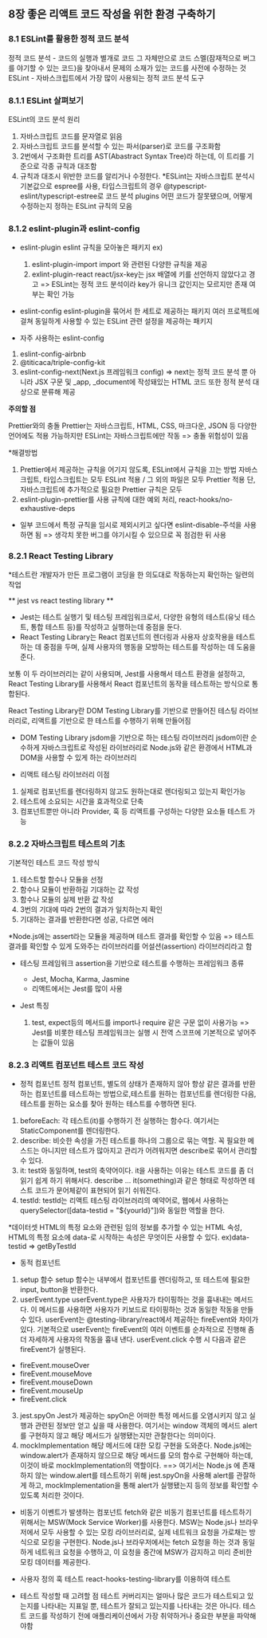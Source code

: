 ## 8장 좋은 리액트 코드 작성을 위한 환경 구축하기

### 8.1 ESLint를 활용한 정적 코드 분석

정적 코드 분석 - 코드의 실행과 별개로 코드 그 자체만으로 코드 스멜(잠재적으로 버그를 야기할 수 있는 코드)을 찾아내서 문제의 소재가 있는 코드를 사전에 수정하는 것
ESLint - 자바스크립트에서 가장 많이 사용되는 정적 코드 분석 도구

### 8.1.1 ESLint 살펴보기

ESLint의 코드 분석 원리

1. 자바스크립트 코드를 문자열로 읽음
2. 자바스크립트 코드를 분석할 수 있는 파서(parser)로 코드를 구조화함
3. 2번에서 구조화한 트리를 AST(Abastract Syntax Tree)라 하는데, 이 트리를 기준으로 각종 규칙과 대조함
4. 규칙과 대조시 위반한 코드를 알리거나 수정한다.
   \*ESLint는 자바스크립트 분석시 기본값으로 espree를 사용, 타입스크립트의 경우 @typescript-eslint/typescript-estree로 코드 분석
   plugins
   어떤 코드가 잘못됐으며, 어떻게 수정하는지 정하는 ESLint 규칙의 모음

### 8.1.2 eslint-plugin과 eslint-config

- eslint-plugin
  eslint 규칙을 모아놓은 패키지
  ex)

  1. eslint-plugin-import
     import 와 관련된 다양한 규칙을 제공
  2. exlint-plugin-react
     react/jsx-key는 jsx 배열에 키를 선언하지 않았다고 경고
     => ESLint는 정적 코드 분석이라 key가 유니크 값인지는 모르지만 존재 여부는 확인 가능

- eslint-config
  eslint-plugin을 묶어서 한 세트로 제공하는 패키지
  여러 프로젝트에 걸쳐 동일하게 사용할 수 있는 ESLint 관련 설정을 제공하는 패키지

- 자주 사용하는 eslint-config

1. eslint-config-airbnb
2. @titicaca/triple-config-kit
3. eslint-config-next(Next.js 프레임워크 config)
   => next는 정적 코드 분석 뿐 아니라 JSX 구문 및 \_app, \_document에 작성돼있는 HTML 코드 또한 정적 분석 대상으로 분류해 제공

**주의할 점**

Prettier와의 충돌
Prettier는 자바스크립트, HTML, CSS, 마크다운, JSON 등 다양한 언어에도 적용 가능하지만 ESLint는 자바스크립트에만 작동
=> 충돌 위험성이 있음

\*해결방법

1. Prettier에서 제공하는 규칙을 어기지 않도록, ESLint에서 규칙을 끄는 방법
   자바스크립트, 타입스크립트는 모두 ESLint 적용 / 그 외의 파일은 모두 Prettier 적용 단, 자바스크립트에 추가적으로 필요한 Prettier 규칙은 모두
2. eslint-plugin-prettier를 사용
   규칙에 대한 예외 처리, react-hooks/no-exhaustive-deps

- 일부 코드에서 특정 규칙을 임시로 제외시키고 싶다면 eslint-disable-주석을 사용하면 됨
  => 생각치 못한 버그를 야기시킬 수 있으므로 꼭 점검한 뒤 사용

### 8.2.1 React Testing Library

\*테스트란 개발자가 만든 프로그램이 코딩을 한 의도대로 작동하는지 확인하는 일련의 작업

** jest vs react testing library **

- Jest는 테스트 실행기 및 테스팅 프레임워크로서, 다양한 유형의 테스트(유닛 테스트, 통합 테스트 등)를 작성하고 실행하는데 중점을 둔다.
- React Testing Library는 React 컴포넌트의 렌더링과 사용자 상호작용을 테스트하는 데 중점을 두며, 실제 사용자의 행동을 모방하는 테스트를 작성하는 데 도움을 준다.

보통 이 두 라이브러리는 같이 사용되며, Jest를 사용해서 테스트 환경을 설정하고, React Testing Library를 사용해서 React 컴포넌트의 동작을 테스트하는 방식으로 통합된다.

React Testing Library란 DOM Testing Library를 기반으로 만들어진 테스팅 라이브러리로, 리액트를 기반으로 한 테스트를 수행하기 위해 만들어짐

- DOM Testing Library
  jsdom을 기반으로 하는 테스팅 라이브러리
  jsdom이란 순수하게 자바스크립트로 작성된 라이브러리로 Node.js와 같은 환경에서 HTML과 DOM을 사용할 수 있게 하는 라이브러리

- 리액트 테스팅 라이브러리 이점

1. 실제로 컴포넌트를 렌더링하지 않고도 원하는대로 렌더링되고 있는지 확인가능
2. 테스트에 소요되는 시간을 효과적으로 단축
3. 컴포넌트뿐만 아니라 Provider, 훅 등 리액트를 구성하는 다양한 요소들 테스트 가능

### 8.2.2 자바스크립트 테스트의 기초

기본적인 테스트 코드 작성 방식

1. 테스트할 함수나 모듈을 선정
2. 함수나 모듈이 반환하길 기대하는 값 작성
3. 함수나 모듈의 실제 반환 값 작성
4. 3번의 기대에 따라 2번의 결과가 일치하는지 확인
5. 기대하는 결과를 반환한다면 성공, 다르면 에러

\*Node.js에는 assert라는 모듈을 제공하며 테스트 결과를 확인할 수 있음
=> 테스트 결과를 확인할 수 있게 도와주는 라이브러리를 어설션(assertion) 라이브러리라고 함

- 테스팅 프레임워크
  assertion을 기반으로 테스트를 수행하는 프레임워크
  종류

  - Jest, Mocha, Karma, Jasmine
  - 리액트에서는 Jest를 많이 사용

- Jest 특징
  1. test, expect등의 메서드를 import나 require 같은 구문 없이 사용가능
     => Jest를 비롯한 테스팅 프레임워크는 실행 시 전역 스코프에 기본적으로 넣어주는 값들이 있음

### 8.2.3 리액트 컴포넌트 테스트 코드 작성

- 정적 컴포넌트
  정적 컴포넌트, 별도의 상태가 존재하지 않아 항상 같은 결과를 반환하는 컴포넌트를 테스트하는 방법으로,테스트를 원하는 컴포넌트를 렌더링한 다음, 테스트를 원하는 요소를 찾아 원하는 테스트를 수행하면 된다.

1. beforeEach: 각 테스트(it)를 수행하기 전 실행하는 함수다. 여기서는 StaticComponent를 렌더링한다.
2. describe: 비슷한 속성을 가진 테스트를 하나의 그룹으로 묶는 역할. 꼭 필요한 메스드는 아니지만 테스트가 많아지고 관리가 어려워지면 describe로 묶어서 관리할 수 있다.
3. it: test와 동일하며, test의 축약어이다. it을 사용하는 이유는 테스트 코드를 좀 더 읽기 쉽게 하기 위해서다. describe ... it(something)과 같은 형태로 작성하면 테스트 코드가 문어체같이 표현되어 읽기 쉬워진다.
4. testId: testId는 리액트 테스팅 라이브러리의 예약어로, 웹에서 사용하는 querySelector([data-testid = "${yourId}"])와 동일한 역할을 한다.

\*데이터셋
HTML의 특정 요소와 관련된 임의 정보를 추가할 수 있는 HTML 속성,
HTML의 특정 요소에 data-로 시작하는 속성은 무엇이든 사용할 수 있다.
ex)data-testid => getByTestId

- 동적 컴포넌트

1. setup 함수
   setup 함수는 내부에서 컴포넌트를 렌더링하고, 또 테스트에 필요한 input, button을 반환한다.
2. userEvent.type
   userEvent.type은 사용자가 타이핑하는 것을 흉내내는 메서드다. 이 메서드를 사용하면 사용자가 키보드로 타이핑하는 것과 동일한 작동을 만들 수 있다. userEvent는 @testing-library/react에서 제공하는 fireEvent와 차이가 있다. 기본적으로 userEvent는 fireEvent의 여러 이벤트를 순차적으로 진행해 좀 더 자세하게 사용자의 작동을 흉내 낸다. userEvent.click 수행 시 다음과 같은 fireEvent가 실행된다.

- fireEvent.mouseOver
- fireEvent.mouseMove
- fireEvent.mouseDown
- fireEvent.mouseUp
- fireEvent.click

3. jest.spyOn
   Jest가 제공하는 spyOn은 어떠한 특정 메서드를 오염시키지 않고 실행과 관련된 정보만 얻고 싶을 때 사용한다. 여기서는 window 객체의 메서드 alert를 구현하지 않고 해당 메서드가 실행됐는지만 관찰한다는 의미이다.
4. mockImplementation
   해당 메서드에 대한 모킹 구현을 도와준다. Node.js에는 window.alert가 존재하지 않으므로 해당 메서드를 모의 함수로 구현해아 하는데, 이것이 바로 mockImplementation의 역할이다.
   ==> 여기서는 Node.js 에 존재하지 않는 window.alert를 테스트하기 위해 jest.spyOn을 사용해 alert를 관잘하게 하고, mockImplementation을 통해 alert가 실행됐는지 등의 정보를 확인할 수 있도록 처리한 것이다.

- 비동기 이벤트가 발생하는 컴포넌트
  fetch와 같은 비동기 컴포넌트를 테스트하기 위해서는 MSW(Mock Service Worker)를 사용한다.
  MSW는 Node.js나 브라우저에서 모두 사용할 수 있는 모킹 라이브러리로, 실제 네트워크 요청을 가로채는 방식으로 모킹을 구현한다.
  Node.js나 브라우저에서는 fetch 요청을 하는 것과 동일하게 네트워크 요청을 수행하고, 이 요청을 중간에 MSW가 감지하고 미리 준비한 모킹 데이터를 제공한다.

- 사용자 정의 훅 테스트
  react-hooks-testing-library를 이용하여 테스트

- 테스트 작성할 때 고려할 점
  테스트 커버리지는 얼마나 많은 코드가 테스트되고 있는지를 나타내는 지표일 뿐, 테스트가 잘되고 있는지를 나타내는 것은 아니다.
  테스트 코드를 작성하기 전에 애플리케이션에서 가장 취약하거나 중요한 부분을 파악해야함
